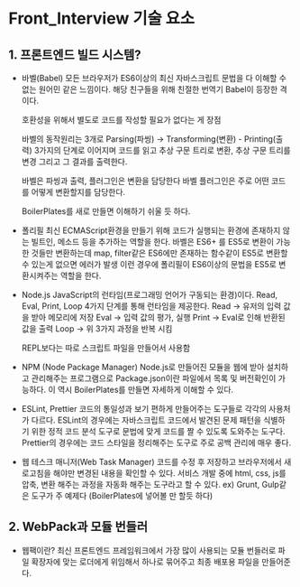 # Front_Interview 기술 요소

## 1. 프론트엔드 빌드 시스템?

- 바벨(Babel)
  모든 브라우저가 ES6이상의 최신 자바스크립트 문법을 다 이해할 수 없는 원어민 같은 느낌이다.
  해당 친구들을 위해 친절한 번역기 Babel이 등장한 격이다.

  호환성을 위해서 별도로 코드를 작성할 필요가 없다는 게 장점

  바벨의 동작원리는 3개로
  Parsing(파씽) -> Transforming(변환) - Printing(출력) 3가지의 단계로 이어지며
  코드를 읽고 추상 구문 트리로 변환, 추상 구문 트리를 변경 그리고 그 결과를 출력한다.

  바벨은 파씽과 출력, 플러그인은 변환을 담당한다
  바벨 플러그인은 주로 어떤 코드를 어떻게 변환할지를 담당한다.

  BoilerPlates를 새로 만들면 이해하기 쉬울 듯 하다.

- 폴리필
  최신 ECMAScript환경을 만들기 위해 코드가 실행되는 환경에 존재하지 않는 빌트인, 메소드 등을 추가하는 역할을 한다.
  바벨은 ES6+ 를 ES5로 변환이 가능한 것들만 변환하는데 map, filter같은 ES6에만 존재하는 함수같이 ES5로 변환할 수 있는게 없으면 에러가 발생
  이런 경우에 폴리필이 ES6이상의 문법을 ES5로 변환시켜주는 역할을 한다.

- Node.js
  JavaScript의 런타임(프로그래밍 언어가 구동되는 환경)이다.
  Read, Eval, Print, Loop 4가지 단계를 통해 런타임을 제공한다.
  Read -> 유저의 입력 값을 받아 메모리에 저장
  Eval -> 입력 값의 평가, 실행
  Print -> Eval로 인해 반환된 값을 출력
  Loop -> 위 3가지 과정을 반복 시킴

  REPL보다는 따로 스크립트 파일을 만들어서 사용함

- NPM (Node Package Manager)
  Node.js로 만들어진 모듈을 웹에 받아 설치하고 관리해주는 프로그램으로
  Package.json이란 파일에서 목록 및 버전확인이 가능하다.
  이 역시 BoilerPlates를 만들면 자세하게 이해할 수 있다.

- ESLint, Prettier
  코드의 통일성과 보기 편하게 만들어주는 도구들로 각각의 사용처가 다르다.
  ESLint의 경우에는 자바스크립트 코드에서 발견된 문제 패턴을 식별하기 위한 정적 코드 분석 도구로 문법에 맞게 코드를 짤 수 있도록 도와주는 도구다.
  Prettier의 경우에는 코드 스타일을 정리해주는 도구로 주로 공백 관리에 매우 좋다.

- 웹 테스크 매니저(Web Task Manager)
  코드를 수정 후 저장하고 브라우저에서 새로고침을 해야만 변경된 내용을 확인할 수 있다. 서비스 개발 중에 html, css, js를 압축, 변환 해주는 과정을 자동화 해주는 도구라고 할 수 있다.
  ex) Grunt, Gulp같은 도구가 주 예제다 (BoilerPlates에 넣어볼 만 할듯 하다)

## 2. WebPack과 모듈 번들러

- 웹팩이란?
  최신 프론트엔드 프레임워크에서 가장 많이 사용되는 모듈 번들러로 파일 확장자에 맞는 로더에게 위임해서 하나로 묶어주고 최종 배포용 파일을 만들어준다. <script /> 태그가 여러개 있을 경우 순서 보장이 매우 중요하기에 이런 과정도 Webpack에서 처리를 해준다.

- 모듈 번들러란
  Module Bundler란 웹 애플리케이션을 구성하는 자원(HTML, CSS, JS, Image등)을 모두 각각의 모듈로 보고 이를 조합해 병합된 하나의 결과물로 만들어주는 도구

- Module이란
  프로그래밍 관점에서 특정 기능을 갖는 작은 코드 단위로 키보드를 예로 들면 키를 눌러 키를 입력하는 기능을 가진 키보드라는 파일로 관리하는 하나의 모듈이 된다.
  웹팩에서 이 모듈은 웹 애플리케이션을 구성하는 모든 자원을 의미한다.

- Module Bundling이란?
  웹 애플리케이션을 구성하는 몇십, 몇백개의 자원들을 하나의 파일로 병합, 압축해주는 동작을 모듈 번들링이라고 한다.
  과정은 빌드 -> 번들링 -> 변환 이 3개를 통틀어 모듈 번들링이라고 정의한다

## 3. 브라우저 동작 과정

- 브라우저의 주요 구성 요소

![95xfCs0](https://user-images.githubusercontent.com/29947636/147730386-77a66b2a-e224-4d96-a664-14687d17d343.png)

1. 사용자 인터페이스: 요청한 페이지를 보여주는 창을 제외한 나머지 모든 부분
2. 브라우저 엔진: 사용자 인터페이스와 엔진 사이의 동작 제어
3. 렌더링 엔진: 요청한 컨텐츠 표시 - HTML을 요청 시 HTML과 CSS를 파싱하여 표시해 줌
4. 통신: HTTP 요청과 같은 네트워크 호출에 사용하며 플랫폼이 독립적이고 각 플랫폼 하부에서 실행된다.
5. UI 백엔드: 콤보 박스와 창 같은 기본적인 장치를 그림. 플랫폼에서 명시하지 않은 일반적인 인터페이스로서 OS 사용자 인터페이스 체계를 사용.
6. 자료 저장소: 모든 종류의 자원을 하드 디스크에 저장
7. 자바스크립트 해석기

- 브라우저 렌더링 과정
  기본적으로 트리 구조를 사용하게 됨
  1.  HTML 마크업을 처리해 DOM(Document Object Model)을 생성한다
  2.  CSS 마크업을 처리해 CSSOM(CSS Object Model)을 생성한다.
  3.  DOM트리와 CSSOM 트리를 결합해 렌더링 트리를 생성한다
  4.  렌더링 트리를 배치해 각 노드에 대해 화면에서의 정확한 위치와 크기를 계산한다.
  5.  렌더 트리를 그려 UI 백엔드에서 렌더링 트리의 각 노드를 가로지르며 렌더링 한다.

해당 과정들은 전부 점진적으로 진행되는 것이 특징이다. 렌더링 엔진은 모든 HTML을 파싱할 떄 까지 기다리지 않고 배치와 그리기 과정을 시작해 네트워크로부터 나머지 내용이 전송되기를 기다리는 동시에 받은 내용의 일부를 먼저 화면에 표시한다.

- defer, async 차이점
  웹 페이지 렌더링 시 body에서 스크립트 다운 시 마크업 트리 구조 제작이 멈추는 과정을 막고 비동기로 처리해주는 공통점이 있다.

  async의 경우에는 비동기로 스크립트를 로딩해서 불러온다. 로딩해서 불러온 후 해석을 시작하는 시점에서는 DOM 렌더링을 멈추기 떄문에 일반적으로는 async을 사용해 불러오지 않는다. 해석하는데 걸리는 시간은 파일의 용량 차이라 언제 끝날지도 미지수

  defer의 경우에는 async와 비슷하게 병렬로 스크립트들을 로드하고 그 후 DOM이 전부 로드 된 후에 해석을 실행합니다. 그러므로 DOM처리를 멈추는 async와는 다르게 defer는 모든 DOM이 로딩된 이후 실행하기 때문에 로딩 속도 자체에 문제를 주지는 않는다. 그래서 기본적으로 DOM의 모든 엘리먼트에 접속이 가능하기 때문에 자주 사용한다. 그러므로 더 빨리 로드되는 스크립트가 있어도 실행은 항상 선언된 순서대로 다시 작동하게 된다.

- attribute와 property
  attribute: HTML 마크업 요소에서 추가적인 정보를 저장할 때 사용하는 방식인데 주로 key="value" 방식으로 이용이 된다.

  <div class="test" />일 경우에 "test"라는 attribute를 가지고 있게 되는 것이다. property: attribute에 대해 HTML DOM트리안에서의 표현이 되며 전의 div를 예시로 하게 될때 "test"라는 attribute는 className이라는 property라는 것을 가지게 된다

## 4. 프론트엔드 성능 최적화

- 페이지 로드 최적화

1. 블록 차단 리소스 최적화: HTML 파싱 할 때 css나 js를 만나게 되면 HTML파싱을 중단하고 해당 파일을 파싱, 다운로드 후 실행이 되는데 이 과정이 블록 차단 리소스라고 한다. 해당 문제를 방지하기 위해 CSS는 head태그 안에 import를 하고 js는 body 맨 하단에 위치해 해당 블록 차단을 최소화 할 수 있다.
2. 리소스 용량을 줄이기: JS의 경우에는 필요한 부분만 import하는 것, 불 필요한 코드는 제거, tab size는 2칸으로, 압축 및 난독화로 용량을 최소화하는 방식을 사용하고, css는 간결한 selector, 공통 스타일은 class로 정의해 사용, 이미지는 png보다 jpg, jpeg를 사용하는 방식을 이용한다.

## 5. Virtual DOM이란

- DOM은 객체들을 통해 구조화된 문서를 표현하는 방법으로 트리 형태로 구성되어 특정 노드를 검색, 수정, 제거가 가능합니다. 브라우저 동작은 레이아웃을 구성, 색상 변경 등을 진행하는데 속도가 느려지는데 해당 작업을 가상화해 미리 처리한 다음 한번에 적용하는 방법이 Virtual DOM이라는 것이다.
- SPA(Single Page Application)의 경우 DOM 조작이 많이 발생하는데 이렇게되면 위 동작이 수십번 반복된다. 즉 변화를 적용하기위해 브라우저가 많이 연산해야한다는 소리고, 전체적인 프로세스를 비효율적으로 만듭니다.
- VirtualDOM은 VDOM에 먼저 그리고 변화가 생기면 그 변경을 반영하는 방식을 채택해 여러번 반복 과정을 거치지 않게 만들어 연산 횟수를 줄여주는 것이라고 할 수 있다.

즉 Virtual DOM은 DOM을 추상화한 객체로 DOM의 상태를 먼저 저장해 두고, DOM에 변경이 있을 때만 변경한다. 이를 사용함으로써 DOM의 변경이 일어날 때마다 DOM을 다시 그리는 연산횟수를 줄일 수 있고, 어떤게 변경되고 되지않았는지를 자동으로 파악해주는 장점이 있다.

## 6. 웹 접근성과 시멘틱 마크업 그리고 검색엔진

- 웹 접근성이란 장애인이나 고령자 분들도 우리처럼 같이 웹을 이용할 수 있게 보장해주는 방식으로 시멘틱 마크업을 통해 의미를 잘 전달해주는 역할을 해줘야한다.
- header, footer, main, section, article, h1, ul, li, nav를 각각의 의미에 맞게 사용해 코드의 가독성과 화면 판독기로 페이지를 탐색 시 시멘틱 마크업이 푯말로 적용되며, 검색엔진에서는 시멘틱 태그가 중요한 키워드로 간주, 검색엔진에 매우 유리해진다
- 일반적인 SPA(Single Page Application)은 한번에 자바스크립트 형식으로 불러와 구글이 아닌 다른 네이버나 다음은 인식을 잘 못하는 문제가 있어 Next.js같은 Server Side Rendering을 이용해 검색엔진을 최적화 하거나 시멘틱 마크업으로 표시하는 문제로 해결하고 있다.

## 7. 함수형 프로그래밍

- 소프트웨어가 점점 커지면서 복잡하게 엉킨 스파게티 코드를 유지보수 하는 것에 어려움이 생겨 거의 모든 것을 함수로 나눠 문제를 해결하는 기법으로 가독성을 높이고 유지보수를 용이하게 한다.

## 8. Import & Require

- require은 commonJS에서 사용하는 모듈을 가져올 때 사용한다. 명시적인 선언이 아닌 내보낼 객체마다 선언을 해줘야함
- require를 대채할 import는 ES6문법부터 사용하기 시작한 방법으로 명시적인 선언들이 가능해졌다.

